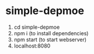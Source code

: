 # simple-depmoe

1. cd simple-depmoe
2. npm i (to install dependencies)
3. npm start (to start webserver)
4. localhost:8080
